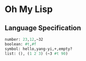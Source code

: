 # Oh My Lisp

## Language Specification

```scheme
number: 23,12,~32
boolean: #t,#f
symbol: hello,yang-yi,+,empty?
list: (), (1 2 3) (~3 #t 90)
```
